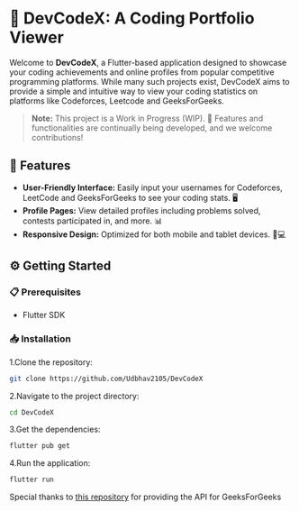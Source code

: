 # 🎉 DevCodeX: A Coding Portfolio Viewer

Welcome to **DevCodeX**, a Flutter-based application designed to showcase your coding achievements and online profiles from popular competitive programming platforms. While many such projects exist, DevCodeX aims to provide a simple and intuitive way to view your coding statistics on platforms like Codeforces, Leetcode and GeeksForGeeks.

> **Note:** This project is a Work in Progress (WIP). 🚧 Features and functionalities are continually being developed, and we welcome contributions!

## 🚀 Features

- **User-Friendly Interface:** Easily input your usernames for Codeforces, LeetCode and GeeksForGeeks to see your coding stats. 🖥️
- **Profile Pages:** View detailed profiles including problems solved, contests participated in, and more. 📊
- **Responsive Design:** Optimized for both mobile and tablet devices. 📱💻

## ⚙️ Getting Started

### 📋 Prerequisites

- Flutter SDK

### 📥 Installation

1.Clone the repository:

```bash
git clone https://github.com/Udbhav2105/DevCodeX
```

2.Navigate to the project directory:

```bash
cd DevCodeX
```

3.Get the dependencies:

```bash
flutter pub get
```

 4.Run the application:

 ```bash
 flutter run
 ```

Special thanks to [this repository](https://github.com/arnoob16/GeeksForGeeksAPI) for providing the API for GeeksForGeeks
